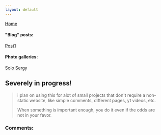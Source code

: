 ```yaml
---
layout: default
---
```


[Home](./)              

#### "Blog" posts:
[Post1](./post1)              

#### Photo galleries:
[Solo Sergy](./solo_sergy)              


## Severely in progress!

> i plan on using this for alot of small projects that don't require a non-static website, like simple comments, different pages, yt videos, etc.
>
> When something is important enough, you do it even if the odds are not in your favor.

### Comments:
<script src="https://utteranc.es/client.js"
        repo="BamsTheSergal/bamsthesergal.github.io"
        issue-term="pathname"
        label="comments"
        theme="github-light"
        crossorigin="anonymous"
        async>
</script>
